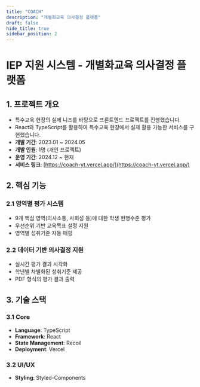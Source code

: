 ```yaml
---
title: "COACH"
description: "개별화교육 의사결정 플랫폼"
draft: false
hide_title: true
sidebar_position: 2
---
```


# IEP 지원 시스템 - 개별화교육 의사결정 플랫폼

## 1. 프로젝트 개요
- 특수교육 현장의 실제 니즈를 바탕으로 프론트엔드 프로젝트를 진행했습니다. 
- React와 TypeScript를 활용하여 특수교육 현장에서 실제 활용 가능한 서비스를 구현했습니다.
- **개발 기간**: 2023.01 ~ 2024.05
- **개발 인원**: 1명 (개인 프로젝트)
- **운영 기간**: 2024.12 ~ 현재
- **서비스 링크**: [https://coach-yt.vercel.app/](https://coach-yt.vercel.app/)

## 2. 핵심 기능

### 2.1 영역별 평가 시스템
- 9개 핵심 영역(의사소통, 사회성 등)에 대한 학생 현행수준 평가
- 우선순위 기반 교육목표 설정 지원
- 영역별 성취기준 자동 매핑

### 2.2 데이터 기반 의사결정 지원
- 실시간 평가 결과 시각화
- 학년별 차별화된 성취기준 제공
- PDF 형식의 평가 결과 출력

## 3. 기술 스택

### 3.1 Core
- **Language**: TypeScript
- **Framework**: React
- **State Management**: Recoil
- **Deployment**: Vercel

### 3.2 UI/UX
- **Styling**: Styled-Components